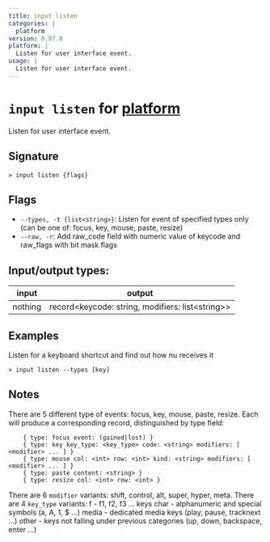 ```yaml
---
title: input listen
categories: |
  platform
version: 0.97.0
platform: |
  Listen for user interface event.
usage: |
  Listen for user interface event.
---
```

<!-- This file is automatically generated. Please edit the command in https://github.com/nushell/nushell instead. -->

# `input listen` for [platform](/commands/categories/platform.md)

<div class='command-title'>Listen for user interface event.</div>

## Signature

```> input listen {flags} ```

## Flags

 -  `--types, -t {list<string>}`: Listen for event of specified types only (can be one of: focus, key, mouse, paste, resize)
 -  `--raw, -r`: Add raw_code field with numeric value of keycode and raw_flags with bit mask flags


## Input/output types:

| input   | output                                           |
| ------- | ------------------------------------------------ |
| nothing | record\<keycode: string, modifiers: list\<string\>\> |

## Examples

Listen for a keyboard shortcut and find out how nu receives it
```nu
> input listen --types [key]

```

## Notes
There are 5 different type of events: focus, key, mouse, paste, resize. Each will produce a
corresponding record, distinguished by type field:
```
    { type: focus event: (gained|lost) }
    { type: key key_type: <key_type> code: <string> modifiers: [ <modifier> ... ] }
    { type: mouse col: <int> row: <int> kind: <string> modifiers: [ <modifier> ... ] }
    { type: paste content: <string> }
    { type: resize col: <int> row: <int> }
```
There are 6 `modifier` variants: shift, control, alt, super, hyper, meta.
There are 4 `key_type` variants:
    f - f1, f2, f3 ... keys
    char - alphanumeric and special symbols (a, A, 1, $ ...)
    media - dedicated media keys (play, pause, tracknext ...)
    other - keys not falling under previous categories (up, down, backspace, enter ...)